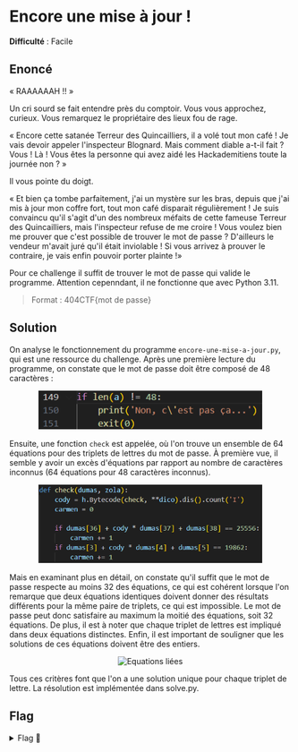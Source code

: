 # Encore une mise à jour !

**Difficulté** : Facile

## Enoncé

« RAAAAAAH !! »

Un cri sourd se fait entendre près du comptoir. Vous vous approchez, curieux. Vous remarquez le propriétaire des lieux fou de rage.

« Encore cette satanée Terreur des Quincailliers, il a volé tout mon café ! Je vais devoir appeler l'inspecteur Blognard. Mais comment diable a-t-il fait ?
Vous ! Là ! Vous êtes la personne qui avez aidé les Hackademitiens toute la journée non ? »

Il vous pointe du doigt.

« Et bien ça tombe parfaitement, j'ai un mystère sur les bras, depuis que j'ai mis à jour mon coffre fort, tout mon café disparait régulièrement ! Je suis convaincu qu'il s'agit d'un des nombreux méfaits de cette fameuse Terreur des Quincailliers, mais l'inspecteur refuse de me croire ! Vous voulez bien me prouver que c'est possible de trouver le mot de passe ? D'ailleurs le vendeur m'avait juré qu'il était inviolable ! Si vous arrivez à prouver le contraire, je vais enfin pouvoir porter plainte !»

Pour ce challenge il suffit de trouver le mot de passe qui valide le programme. Attention cepenndant, il ne fonctionne que avec Python 3.11.

> Format : 404CTF{mot de passe}


## Solution

On analyse le fonctionnement du programme `encore-une-mise-a-jour.py`, qui est une ressource du challenge. Après une première lecture du programme, on constate que le mot de passe doit être composé de 48 caractères :

<p align="center"><img src="Longeur mot de passe.png" alt="Longeur mot de passe" width="400"></p>

Ensuite, une fonction `check` est appelée, où l'on trouve un ensemble de 64 équations pour des triplets de lettres du mot de passe. À première vue, il semble y avoir un excès d'équations par rapport au nombre de caractères inconnus (64 équations pour 48 caractères inconnus).

<p align="center"><img src="Equations.png" alt="Equations" width="400"></p>

Mais en examinant plus en détail, on constate qu'il suffit que le mot de passe respecte au moins 32 des équations, ce qui est cohérent lorsque l'on remarque que deux équations identiques doivent donner des résultats différents pour la même paire de triplets, ce qui est impossible. Le mot de passe peut donc satisfaire au maximum la moitié des équations, soit 32 équations.  De plus, il est à noter que chaque triplet de lettres est impliqué dans deux équations distinctes. Enfin, il est important de souligner que les solutions de ces équations doivent être des entiers.

<p align="center"><img src="Equations liées.png" alt="Equations liées" width="400"></p>

Tous ces critères font que l'on a une solution unique pour chaque triplet de lettre. La résolution est implémentée dans solve.py.


## Flag

<details>
<summary> Flag 🚩</summary>

```
404CTF{H!Dd&N-v4r$_f0r_5p3ciaLiz3d_0pCoD3S!|12T5Y22EML8}
```
